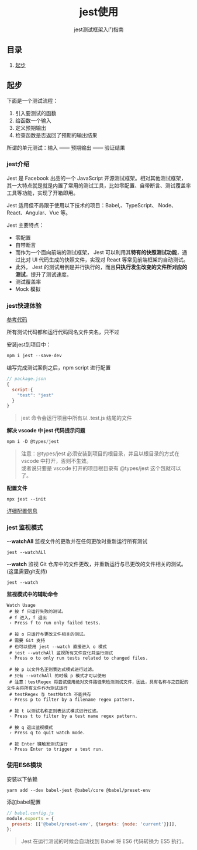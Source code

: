 <div align="center">
  <h1>jest使用</h1>
  <p>jest测试框架入门指南</p>
</div>

## 目录

1. [起步](#起步)


## 起步

下面是一个测试流程：
1. 引入要测试的函数
2. 给函数一个输入
3. 定义预期输出
4. 检查函数是否返回了预期的输出结果

所谓的单元测试：输入 —— 预期输出 —— 验证结果

### jest介绍
Jest  是 Facebook 出品的一个 JavaScript 开源测试框架。相对其他测试框架，其一大特点就是就是内置了常用的测试工具，比如零配置、自带断言、测试覆盖率工具等功能，实现了开箱即用。

Jest 适用但不局限于使用以下技术的项目：Babel,、TypeScript、 Node、 React、Angular、Vue 等。

Jest 主要特点：

- 零配置
- 自带断言
- 而作为一个面向前端的测试框架， Jest 可以利用其**特有的快照测试功能**，通过比对 UI 代码生成的快照文件，实现对 React 等常见前端框架的自动测试。
- 此外， Jest 的测试用例是并行执行的，而且**只执行发生改变的文件所对应的测试**，提升了测试速度。
- 测试覆盖率
- Mock 模拟

### jest快速体验

[参考代码](../jestDemo/src/experience)

所有测试代码都和运行代码同名文件夹名，只不过 

安装jest到项目中：
```js
npm i jest --save-dev
```
编写完成测试案例之后，npm script 进行配置
```js
// package.json
{
  script:{
    "test": "jest"
  }
}
```
> jest 命令会运行项目中所有以 .test.js 结尾的文件

**解决 vscode 中 jest 代码提示问题**
```js
npm i -D @types/jest
```
> 注意：@types/jest 必须安装到项目的根目录，并且以根目录的方式在 vscode 中打开，否则不生效。<br>
>或者说只要是 vscode 打开的项目根目录有 @types/jest 这个包就可以了。

**配置文件**
```shell
npx jest --init
```
[详细配置信息](https://jestjs.io/docs/zh-Hans/configuration)

### jest 监视模式

**--watchAll**
监视文件的更改并在任何更改时重新运行所有测试

```shell
jest --watchALl
```

**--watch**
监视 Git 仓库中的文件更改，并重新运行与已更改的文件相关的测试。(这里需要git支持)

```shell
jest --watch
```
**监视模式中的辅助命令**
```shell
Watch Usage
 # 按 f 只运行失败的测试。
 # f 进入，f 退出
 › Press f to run only failed tests.
 
 # 按 o 只运行与更改文件相关的测试。
 # 需要 Git 支持
 # 也可以使用 jest --watch 直接进入 o 模式
 # jest --watchAll 监视所有文件变化并运行测试
 › Press o to only run tests related to changed files.
 
 # 按 p 以文件名正则表达式模式进行过滤。
 # 只有 --watchAll 的时候 p 模式才可以使用
 # 注意：testRegex 将尝试使用绝对文件路径来检测测试文件，因此，具有名称与之匹配的文件夹将所有文件作为测试运行
 # testRegex 与 testMatch 不能共存
 › Press p to filter by a filename regex pattern.
 
 # 按 t 以测试名称正则表达式模式进行过滤。
 › Press t to filter by a test name regex pattern.
 
 # 按 q 退出监视模式
 › Press q to quit watch mode.
 
 # 按 Enter 键触发测试运行
 › Press Enter to trigger a test run.
```
### 使用ES6模块

安装以下依赖
```shell
yarn add --dev babel-jest @babel/core @babel/preset-env
```
添加babel配置
```js
// babel.config.js
module.exports = {
  presets: [['@babel/preset-env', {targets: {node: 'current'}}]],
};
```
>Jest 在运行测试的时候会自动找到 Babel 将 ES6 代码转换为 ES5 执行。
